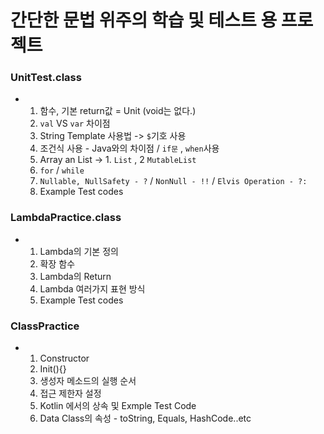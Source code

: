 # 간단한 문법 위주의 학습 및 테스트 용 프로젝트
### UnitTest.class
- 1. 함수, 기본 return값 = Unit (void는 없다.)
  2. `val` VS `var` 차이점
  3. String Template 사용법 -> `$`기호 사용
  4. 조건식 사용 - Java와의 차이점 / `if문` , `when`사용
  5. Array an List -> 1. `List` , 2 `MutableList`
  6. `for` / `while`
  7. `Nullable, NullSafety - ?` / `NonNull - !!` / `Elvis Operation - ?:`
  8. Example Test codes

### LambdaPractice.class
- 1. Lambda의 기본 정의
  2. 확장 함수
  3. Lambda의 Return
  4. Lambda 여러가지 표현 방식
  5. Example Test codes
 
### ClassPractice
- 1. Constructor
  2. Init(){}
  3. 생성자 메소드의 실행 순서
  4. 접근 제한자 설정
  5. Kotlin 에서의 상속 및 Exmple Test Code
  6. Data Class의 속성 - toString, Equals, HashCode..etc
  
